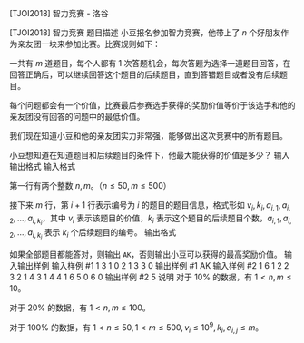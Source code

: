 



[TJOI2018] 智力竞赛 - 洛谷














[TJOI2018] 智力竞赛
题目描述
小豆报名参加智力竞赛，他带上了 $n$ 个好朋友作为亲友团一块来参加比赛。比赛规则如下：

一共有 $m$ 道题目，每个人都有 $1$ 次答题机会，每次答题为选择一道题目回答，在回答正确后，可以继续回答这个题目的后续题目，直到答错题目或者没有后续题目。

每个问题都会有一个价值，比赛最后参赛选手获得的奖励价值等价于该选手和他的亲友团没有回答的问题中的最低价值。

我们现在知道小豆和他的亲友团实力非常强，能够做出这次竞赛中的所有题目。

小豆想知道在知道题目和后续题目的条件下，他最大能获得的价值是多少？
输入输出格式
输入格式

第一行有两个整数 $n,m$。（$n\leq50,m\leq500$）

接下来 $m$ 行，第 $i+1$ 行表示编号为 $i$ 的题目的题目信息，格式形如 $v_i,k_i,a_{i,1},a_{i,2},...,a_{i,k_i}$，其中 $v_i$ 表示该题目的价值，$k_i$ 表示这个题目的后续题目个数，$a_{i,1},a_{i,2},...,a_{i,k_i}$ 表示 $k_i$ 个后续题目的编号。
输出格式

如果全部题目都能答对，则输出 `AK`，否则输出小豆可以获得的最高奖励价值。
输入输出样例
输入样例 #1
1 3
1 0
2 1 3
3 0
输出样例 #1
AK
输入样例 #2
1 6
1 2 2 3
2 1 4
3 1 4
4 1 6
5 0
6 0
输出样例 #2
5
说明
对于 $10\%$ 的数据，有 $1<n,m\leq10$。

对于 $20\%$ 的数据，有 $1<n,m\leq100$。

对于 $100\%$ 的数据，有 $1<n\leq50,1<m\leq500,v_i\leq10^9,k_i,a_{i,j}\leq m$。






